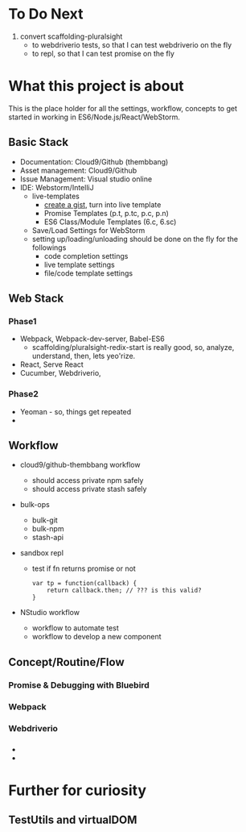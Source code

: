 To Do Next
==============

1. convert scaffolding-pluralsight 
    * to webdriverio tests, so that I can test webdriverio on the fly
    * to repl, so that I can test promise on the fly


What this project is about
=============================

This is the place holder for all the settings, workflow, concepts to get started in working in ES6/Node.js/React/WebStorm.


Basic Stack
-------------

* Documentation: Cloud9/Github (thembbang)
* Asset management: Cloud9/Github
* Issue Management: Visual studio online 
* IDE: Webstorm/IntelliJ 
    * live-templates 
        * [create a gist](https://github.com/defunkt/gist), turn into live template
        * Promise Templates (p.t, p.tc, p.c, p.n)
        * ES6 Class/Module Templates (6.c, 6.sc)
    * Save/Load Settings for WebStorm
    * setting up/loading/unloading should be done on the fly for the followings 
        * code completion settings
        * live template settings
        * file/code template settings
        

Web Stack
-------------

### Phase1

* Webpack, Webpack-dev-server, Babel-ES6
    * scaffolding/pluralsight-redix-start is really good, so, analyze, understand, then, lets yeo'rize. 
* React, Serve React
* Cucumber, Webdriverio, 

### Phase2

* Yeoman - so, things get repeated
* 

Workflow
-----------

* cloud9/github-thembbang workflow
    * should access private npm safely
    * should access private stash safely

* bulk-ops
    * bulk-git
    * bulk-npm
    * stash-api

* sandbox repl
    * test if fn returns promise or not
        ```
        var tp = function(callback) {
            return callback.then; // ??? is this valid?
        }
        ```

* NStudio workflow
    * workflow to automate test
    * workflow to develop a new component




Concept/Routine/Flow
------------------------

### Promise & Debugging with Bluebird


### Webpack

### Webdriverio

### 

* 
* 


Further for curiosity
=============================

## TestUtils and virtualDOM

##